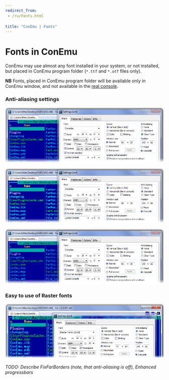 ```yaml
---
redirect_from:
 - /ru/Fonts.html

title: "ConEmu | Fonts"
---
```


# Fonts in ConEmu

ConEmu may use almost any font installed in your system, or not installed,
but placed in ConEmu program folder (`*.ttf` and `*.otf` files only).

**NB** Fonts, placed in ConEmu program folder will be available only in ConEmu window,
and not available in the [real console](RealConsole.html).



<h3 id="Anti-aliasing_settings"> Anti-aliasing settings </h3>

![ConEmu with ClearType enabled](/img/ConEmuFontClearType.png)

![ConEmu with standard Anti-aliasing](/img/ConEmuFontStandard.png)

![ConEmu with Anti-aliasing disabled](/img/ConEmuFontNon.png)



<h3 id="Easy_to_use_of_Raster_fonts"> Easy to use of Raster fonts </h3>

![ConEmu with Raster font](/img/ConEmuFontRaster.png)


*TODO: Describe FixFarBorders (note, that anti-aliasing is off), Enhanced progressbars*
